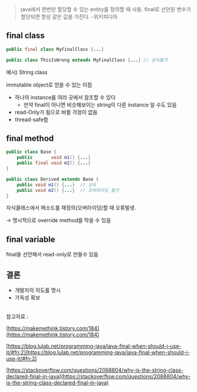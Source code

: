 > java에서 한번만 할당할 수 있는 entity를 정의할 때 사용. final로 선언된 변수가 할당되면 항상 같은 값을 가진다.
-위키피디아
> 

## final class

```java
public final class MyFinalClass {...}

public class ThisIsWrong extends MyFinalClass {...} // 상속불가 
```

예시) String class

immutable object로 얻을 수 있는 이점

- 하나의 instance를 여러 곳에서 참조할 수 있다
    - 만약 final이 아니면 비슷해보이는 string이 다른 instance 일 수도 있음
- read-Only가 됨으로 바뀔 걱정이 없음
- thread-safe함

## final method

```java
public class Base {
    public       void m1() {...}
    public final void m2() {...}
}

public class Derived extends Base {
    public void m1() {...}  // 상속
    public void m2() {...}  // 오버라이딩 불가
}
```

자식클래스에서 메소드를 재정의(오버라이딩)할 때 오류발생.

→ 명시적으로 override method를 막을 수 있음

## final variable

final을 선언해서 read-only로 만들수 있음

## 결론

- 개발자의 의도를 명시
- 가독성 확보

<br>
참고자료 :

[https://makemethink.tistory.com/184](https://makemethink.tistory.com/184)

[https://blog.lulab.net/programming-java/java-final-when-should-i-use-it/#fn:2](https://blog.lulab.net/programming-java/java-final-when-should-i-use-it/#fn:2)

[https://stackoverflow.com/questions/2068804/why-is-the-string-class-declared-final-in-java](https://stackoverflow.com/questions/2068804/why-is-the-string-class-declared-final-in-java)
